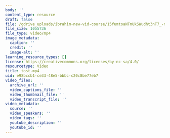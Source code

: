 ```yaml
---
body: ''
content_type: resource
draft: false
file: /gdrive_uploads/ibrahim-new-vid-course/15fumtoaNTmUkSWudht3nT7_-msqr2kO7/tost.mp4
file_size: 1055736
file_type: video/mp4
image_metadata:
  caption: ''
  credit: ''
  image-alt: ''
learning_resource_types: []
license: https://creativecommons.org/licenses/by-nc-sa/4.0/
resourcetype: Video
title: tost.mp4
uid: e98bccb1-ce33-48e5-bbbc-c20c8be77eb7
video_files:
  archive_url: ''
  video_captions_file: ''
  video_thumbnail_file: ''
  video_transcript_file: ''
video_metadata:
  source: ''
  video_speakers: ''
  video_tags: ''
  youtube_description: ''
  youtube_id: ''
---
```

